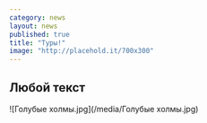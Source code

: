 ```yaml
---
category: news
layout: news
published: true
title: "Туры!"
image: "http://placehold.it/700x300"
---
```


## Любой текст

![Голубые холмы.jpg](/media/Голубые холмы.jpg)

